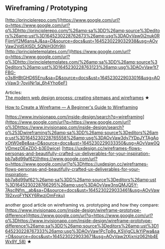 ## Wireframing / Prototyping

[http://principlerepo.com/](https://www.google.com/url?q=https://www.google.com/url?q%3Dhttp://principlerepo.com/%26amp;sa%3DD%26amp;source%3Deditors%26amp;ust%3D1645230228762673%26amp;usg%3DAOvVaw0i2nuk0RFijmVf2M6ansAJ&sa=D&source=docs&ust=1645230229032938&usg=AOvVaw2VdSXISDl_5QNiH30fr9li)  
[http://principletemplates.com/](https://www.google.com/url?q=https://www.google.com/url?q%3Dhttp://principletemplates.com/%26amp;sa%3DD%26amp;source%3Deditors%26amp;ust%3D1645230228763123%26amp;usg%3DAOvVaw1t7FBG-o3s8HBtGHD65Enu&sa=D&source=docs&ust=1645230229033016&usg=AOvVaw3-7oviiNr1aj_6h4Yho6eF)

Articles:  
[The modern web design process: creating sitemaps and wireframes](https://www.google.com/url?q=https://www.google.com/url?q%3Dhttps://webflow.com/blog/the-modern-web-design-process-creating-sitemaps-and-wireframes%26amp;sa%3DD%26amp;source%3Deditors%26amp;ust%3D1645230228764088%26amp;usg%3DAOvVaw16VX-f_OY_Cn7KkH1AGZ5p&sa=D&source=docs&ust=1645230229033141&usg=AOvVaw2RhmS7k47wvGXlA-Iiw9cl) ★

[How to Create a Wireframe — A Beginner's Guide to Wireframing](https://www.google.com/url?q=https://www.google.com/url?q%3Dhttps://www.invisionapp.com/inside-design/how-to-wireframe/%26amp;sa%3DD%26amp;source%3Deditors%26amp;ust%3D1645230228764869%26amp;usg%3DAOvVaw2bJT-t67taYmnorRax0mWV&sa=D&source=docs&ust=1645230229033248&usg=AOvVaw211rfEWQFNhl-T48lQfC8i)

[https://www.invisionapp.com/inside-design/search?q=wireframing](https://www.google.com/url?q=https://www.google.com/url?q%3Dhttps://www.invisionapp.com/inside-design/search?q%253Dwireframing%26amp;sa%3DD%26amp;source%3Deditors%26amp;ust%3D1645230228765558%26amp;usg%3DAOvVaw3dy7YDpJYTAgAoxOtW0eBe&sa=D&source=docs&ust=1645230229033350&usg=AOvVaw0QVDmezOEeZD0-b3E0wjce) [https://uxdesign.cc/wireframes-flows-personas-and-beautifully-crafted-ux-deliverables-for-your-inspiration-bb7a8d99af62](https://www.google.com/url?q=https://www.google.com/url?q%3Dhttps://uxdesign.cc/wireframes-flows-personas-and-beautifully-crafted-ux-deliverables-for-your-inspiration-bb7a8d99af62%26amp;sa%3DD%26amp;source%3Deditors%26amp;ust%3D1645230228766295%26amp;usg%3DAOvVaw3nsQMJQ5Y-7AscINfm__ab&sa=D&source=docs&ust=1645230229033461&usg=AOvVaw192xvoFYNXY6RwzjOmFnku)

another good article on wireframing vs. prototyping and how they compare: [https://www.invisionapp.com/inside-design/wireframe-prototype-difference](https://www.google.com/url?q=https://www.google.com/url?q%3Dhttps://www.invisionapp.com/inside-design/wireframe-prototype-difference%26amp;sa%3DD%26amp;source%3Deditors%26amp;ust%3D1645230228767333%26amp;usg%3DAOvVaw1PcTp8g_KSVigCLIkYiPwa&sa=D&source=docs&ust=1645230229033671&usg=AOvVaw2tXjxniz062hb4EWx9Y_58) ★